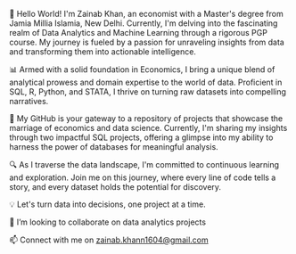 👋 Hello World! I'm Zainab Khan, an economist with a Master's degree from Jamia Millia Islamia, New Delhi. 
   Currently, I'm delving into the fascinating realm of Data Analytics and Machine Learning through a rigorous PGP course. 
   My journey is fueled by a passion for unraveling insights from data and transforming them into actionable intelligence.

📊 Armed with a solid foundation in Economics, I bring a unique blend of analytical prowess and domain expertise to the world of data. 
   Proficient in SQL, R, Python, and STATA, I thrive on turning raw datasets into compelling narratives.

🚀 My GitHub is your gateway to a repository of projects that showcase the marriage of economics and data science. 
   Currently, I'm sharing my insights through two impactful SQL projects, offering a glimpse into my ability to harness the power of databases for meaningful analysis.

🔍 As I traverse the data landscape, I'm committed to continuous learning and exploration. 
   Join me on this journey, where every line of code tells a story, and every dataset holds the potential for discovery.

💡 Let's turn data into decisions, one project at a time.

💞️ I’m looking to collaborate on data analytics projects

📫 Connect with me on zainab.khann1604@gmail.com

